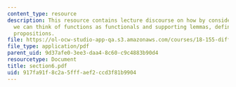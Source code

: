 ```yaml
---
content_type: resource
description: This resource contains lecture discourse on how by considering dual spaces,
  we can think of functions as functionals and supporting lemmas, definitions and
  propositions.
file: https://ol-ocw-studio-app-qa.s3.amazonaws.com/courses/18-155-differential-analysis-fall-2004/917fa91f8c2a5fffaef2ccd3f81b9904_section6.pdf
file_type: application/pdf
parent_uid: 9d37afe0-3ee3-daa4-8c60-c9c4883b90d4
resourcetype: Document
title: section6.pdf
uid: 917fa91f-8c2a-5fff-aef2-ccd3f81b9904
---
```

